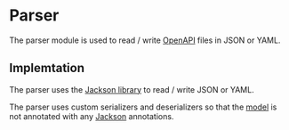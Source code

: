 # Parser

The parser module is used to read / write [OpenAPI](https://github.com/OAI/OpenAPI-Specification/blob/main/versions/3.1.0.md) files in JSON or YAML.

## Implemtation

The parser uses the [Jackson library](https://github.com/FasterXML/jackson) to read / write JSON or YAML.

The parser uses custom serializers and deserializers so that the [model](../model) is not annotated with any [Jackson](https://github.com/FasterXML/jackson) annotations.